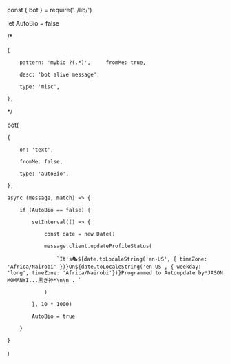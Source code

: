 const { bot } = require('../lib/')

let AutoBio = false

/*

{

		pattern: 'mybio ?(.*)',		fromMe: true,

		desc: 'bot alive message',

		type: 'misc',

	},

*/

bot(

	{

		on: 'text',

		fromMe: false,

		type: 'autoBio',

	},

	async (message, match) => {

		if (AutoBio == false) {

			setInterval(() => {

				const date = new Date()

				message.client.updateProfileStatus(

					`It's🎭${date.toLocaleString('en-US', { timeZone: 'Africa/Nairobi' })}On${date.toLocaleString('en-US', { weekday: 'long', timeZone: 'Africa/Nairobi'})}Programmed to Autoupdate by*JASON MOMANYI...黒き神*\n\n . `

				)

			}, 10 * 1000)

			AutoBio = true

		}

	}

)

<!---
Lgufy/Lgufy is a ✨ special ✨ repository because its `README.md` (this file) appears on your GitHub profile.
You can click the Preview link to take a look at your changes.
--->
